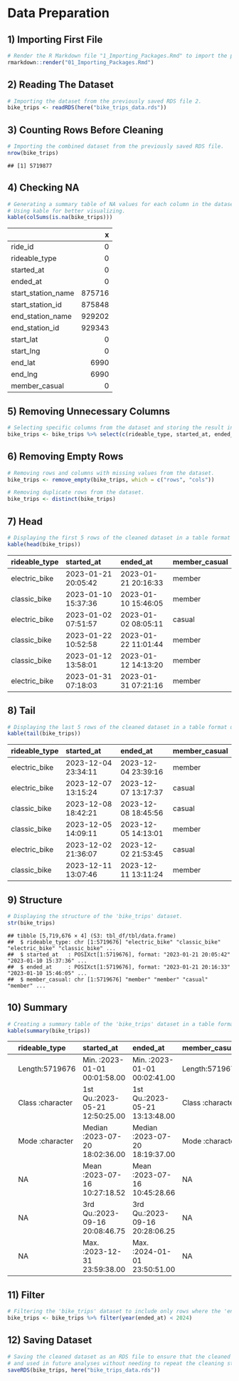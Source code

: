 Data Preparation
================

## 1) Importing First File

``` r
# Render the R Markdown file "1_Importing_Packages.Rmd" to import the packages.
rmarkdown::render("01_Importing_Packages.Rmd")
```

## 2) Reading The Dataset

``` r
# Importing the dataset from the previously saved RDS file 2.
bike_trips <- readRDS(here("bike_trips_data.rds"))
```

## 3) Counting Rows Before Cleaning

``` r
# Importing the combined dataset from the previously saved RDS file.
nrow(bike_trips)
```

    ## [1] 5719877

## 4) Checking NA

``` r
# Generating a summary table of NA values for each column in the dataset.
# Using kable for better visualizing.
kable(colSums(is.na(bike_trips)))
```

|                    |      x |
|:-------------------|-------:|
| ride_id            |      0 |
| rideable_type      |      0 |
| started_at         |      0 |
| ended_at           |      0 |
| start_station_name | 875716 |
| start_station_id   | 875848 |
| end_station_name   | 929202 |
| end_station_id     | 929343 |
| start_lat          |      0 |
| start_lng          |      0 |
| end_lat            |   6990 |
| end_lng            |   6990 |
| member_casual      |      0 |

## 5) Removing Unnecessary Columns

``` r
# Selecting specific columns from the dataset and storing the result into "bike_trips".
bike_trips <- bike_trips %>% select(c(rideable_type, started_at, ended_at, member_casual))
```

## 6) Removing Empty Rows

``` r
# Removing rows and columns with missing values from the dataset.
bike_trips <- remove_empty(bike_trips, which = c("rows", "cols"))

# Removing duplicate rows from the dataset.
bike_trips <- distinct(bike_trips)
```

## 7) Head

``` r
# Displaying the first 5 rows of the cleaned dataset in a table format using kable.
kable(head(bike_trips))
```

| rideable_type | started_at          | ended_at            | member_casual |
|:--------------|:--------------------|:--------------------|:--------------|
| electric_bike | 2023-01-21 20:05:42 | 2023-01-21 20:16:33 | member        |
| classic_bike  | 2023-01-10 15:37:36 | 2023-01-10 15:46:05 | member        |
| electric_bike | 2023-01-02 07:51:57 | 2023-01-02 08:05:11 | casual        |
| classic_bike  | 2023-01-22 10:52:58 | 2023-01-22 11:01:44 | member        |
| classic_bike  | 2023-01-12 13:58:01 | 2023-01-12 14:13:20 | member        |
| electric_bike | 2023-01-31 07:18:03 | 2023-01-31 07:21:16 | member        |

## 8) Tail

``` r
# Displaying the last 5 rows of the cleaned dataset in a table format using kable.
kable(tail(bike_trips))
```

| rideable_type | started_at          | ended_at            | member_casual |
|:--------------|:--------------------|:--------------------|:--------------|
| electric_bike | 2023-12-04 23:34:11 | 2023-12-04 23:39:16 | member        |
| electric_bike | 2023-12-07 13:15:24 | 2023-12-07 13:17:37 | casual        |
| classic_bike  | 2023-12-08 18:42:21 | 2023-12-08 18:45:56 | casual        |
| classic_bike  | 2023-12-05 14:09:11 | 2023-12-05 14:13:01 | member        |
| electric_bike | 2023-12-02 21:36:07 | 2023-12-02 21:53:45 | casual        |
| classic_bike  | 2023-12-11 13:07:46 | 2023-12-11 13:11:24 | member        |

## 9) Structure

``` r
# Displaying the structure of the 'bike_trips' dataset.
str(bike_trips)
```

    ## tibble [5,719,676 × 4] (S3: tbl_df/tbl/data.frame)
    ##  $ rideable_type: chr [1:5719676] "electric_bike" "classic_bike" "electric_bike" "classic_bike" ...
    ##  $ started_at   : POSIXct[1:5719676], format: "2023-01-21 20:05:42" "2023-01-10 15:37:36" ...
    ##  $ ended_at     : POSIXct[1:5719676], format: "2023-01-21 20:16:33" "2023-01-10 15:46:05" ...
    ##  $ member_casual: chr [1:5719676] "member" "member" "casual" "member" ...

## 10) Summary

``` r
# Creating a summary table of the 'bike_trips' dataset in a table format using kable.
kable(summary(bike_trips))
```

|     | rideable_type    | started_at                     | ended_at                       | member_casual    |
|:----|:-----------------|:-------------------------------|:-------------------------------|:-----------------|
|     | Length:5719676   | Min. :2023-01-01 00:01:58.00   | Min. :2023-01-01 00:02:41.00   | Length:5719676   |
|     | Class :character | 1st Qu.:2023-05-21 12:50:25.00 | 1st Qu.:2023-05-21 13:13:48.00 | Class :character |
|     | Mode :character  | Median :2023-07-20 18:02:36.00 | Median :2023-07-20 18:19:37.00 | Mode :character  |
|     | NA               | Mean :2023-07-16 10:27:18.52   | Mean :2023-07-16 10:45:28.66   | NA               |
|     | NA               | 3rd Qu.:2023-09-16 20:08:46.75 | 3rd Qu.:2023-09-16 20:28:06.25 | NA               |
|     | NA               | Max. :2023-12-31 23:59:38.00   | Max. :2024-01-01 23:50:51.00   | NA               |

## 11) Filter

``` r
# Filtering the 'bike_trips' dataset to include only rows where the 'ended_at' year is less than 2024.
bike_trips <- bike_trips %>% filter(year(ended_at) < 2024)
```

## 12) Saving Dataset

``` r
# Saving the cleaned dataset as an RDS file to ensure that the cleaned dataset can be easily reloaded,
# and used in future analyses without needing to repeat the cleaning steps.
saveRDS(bike_trips, here("bike_trips_data.rds"))
```
